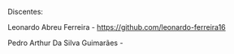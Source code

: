 Discentes:

Leonardo Abreu Ferreira - https://github.com/leonardo-ferreira16

Pedro Arthur Da Silva Guimarães - 
